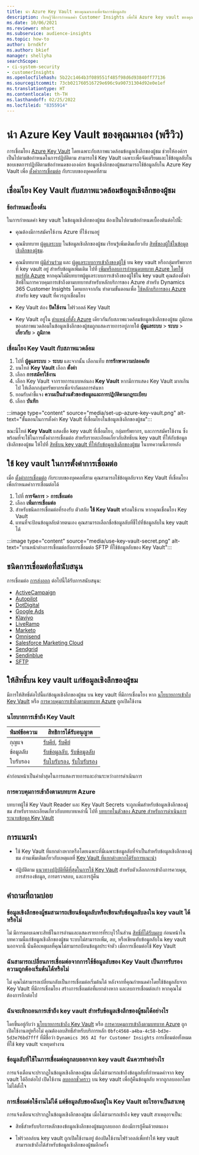 ```yaml
---
title: นำ Azure Key Vault ของคุณมาเองเพื่อจัดการข้อมูลลับ
description: เรียนรู้วิธีการกำหนดค่า Customer Insights เพื่อใช้ Azure key vault ของคุณเอง
ms.date: 10/06/2021
ms.reviewer: mhart
ms.subservice: audience-insights
ms.topic: how-to
author: brndkfr
ms.author: bkief
manager: shellyha
searchScope:
- ci-system-security
- customerInsights
ms.openlocfilehash: 5b22c1464b3f089551f485f98d6d93840ff77136
ms.sourcegitcommit: 73cb021760516729e696c9a90731304d92e0e1ef
ms.translationtype: HT
ms.contentlocale: th-TH
ms.lasthandoff: 02/25/2022
ms.locfileid: "8355914"
---
```

# <a name="bring-your-own-azure-key-vault-preview"></a>นำ Azure Key Vault ของคุณมาเอง (พรีวิว)

การเชื่อมโยง [Azure Key Vault](/azure/key-vault/general/basic-concepts) โดยเฉพาะกับสภาพแวดล้อมข้อมูลเชิงลึกของผู้ชม ช่วยให้องค์กรเป็นไปตามข้อกำหนดในการปฏิบัติตาม
สามารถใช้ Key Vault เฉพาะเพื่อจัดเตรียมและใช้ข้อมูลลับในขอบเขตการปฏิบัติตามข้อกำหนดขององค์กร ข้อมูลเชิงลึกของผู้ชมสามารถใช้ข้อมูลลับใน Azure Key Vault เพื่อ [ตั้งค่าการเชื่อมต่อ](connections.md) กับระบบของบุคคลที่สาม

## <a name="link-the-key-vault-to-the-audience-insights-environment"></a>เชื่อมโยง Key Vault กับสภาพแวดล้อมข้อมูลเชิงลึกของผู้ชม

### <a name="prerequisites"></a>ข้อกำหนดเบื้องต้น

ในการกำหนดค่า key vault ในข้อมูลเชิงลึกของผู้ชม ต้องเป็นไปตามข้อกำหนดเบื้องต้นต่อไปนี้:

- คุณต้องมีการสมัครใช้งาน Azure ที่ใช้งานอยู่

- คุณมีบทบาท [ผู้ดูแลระบบ](permissions.md#administrator) ในข้อมูลเชิงลึกของผู้ชม เรียนรู้เพิ่มเติมเกี่ยวกับ [สิทธิ์ของผู้ใช้ในข้อมูลเชิงลึกของผู้ชม](permissions.md#assign-roles-and-permissions).

- คุณมีบทบาท [ผู้มีส่วนร่วม](/azure/role-based-access-control/built-in-roles#contributor) และ [ผู้ดูแลระบบการเข้าถึงของผู้ใช้](/azure/role-based-access-control/built-in-roles#user-access-administrator) บน key vault หรือกลุ่มทรัพยากรที่ key vault อยู่ สำหรับข้อมูลเพิ่มเติม ไปที่ [เพิ่มหรือลบการกำหนดบทบาท Azure โดยใช้พอร์ทัล Azure](/azure/role-based-access-control/role-assignments-portal) หากคุณไม่มีบทบาทผู้ดูแลระบบการเข้าถึงของผู้ใช้ใน key vault คุณต้องตั้งค่าสิทธิ์ในการควบคุมการเข้าถึงตามบทบาทสำหรับหลักบริการของ Azure สำหรับ Dynamics 365 Customer Insights โดยแยกจากกัน ทำตามขั้นตอนเพื่อ [ใช้หลักบริการของ Azure](connect-service-principal.md) สำหรับ key vault ที่ควรถูกเชื่อมโยง

- Key Vault ต้อง **ปิดใช้งาน** ไฟร์วอลล์ Key Vault

- Key Vault อยู่ใน [ตำแหน่งที่ตั้ง Azure](https://azure.microsoft.com/global-infrastructure/geographies/#overview) เดียวกันกับสภาพแวดล้อมข้อมูลเชิงลึกของผู้ชม ภูมิภาคของสภาพแวดล้อมในข้อมูลเชิงลึกของผู้ชมถูกแสดงรายการอยู่ภายใต้ **ผู้ดูแลระบบ** > **ระบบ** > **เกี่ยวกับ** > **ภูมิภาค**

### <a name="link-a-key-vault-to-the-environment"></a>เชื่อมโยง Key Vault กับสภาพแวดล้อม

1. ไปที่ **ผู้ดูแลระบบ** > **ระบบ** และจากนั้น เลือกแท็บ **การรักษาความปลอดภัย**
1. บนไทล์ **Key Vault** เลือก **ตั้งค่า**
1. เลือก **การสมัครใช้งาน**
1. เลือก Key Vault จากรายการแบบหล่นลง **Key Vault** หากมีการแสดง Key Vault มากเกินไป ให้เลือกกลุ่มทรัพยากรเพื่อจำกัดผลการค้นหา
1. ยอมรับคำชี้แจง **ความเป็นส่วนตัวของข้อมูลและการปฏิบัติตามกฎระเบียบ**
1. เลือก **บันทึก**

:::image type="content" source="media/set-up-azure-key-vault.png" alt-text="ขั้นตอนในการตั้งค่า Key Vault ที่เชื่อมโยงในข้อมูลเชิงลึกของผู้ชม":::

ขณะนี้ไทล์ **Key Vault** แสดงชื่อ key vault ที่เชื่อมโยง, กลุ่มทรัพยากร, และการสมัครใช้งาน ซึ่งพร้อมที่จะใช้ในการตั้งค่าการเชื่อมต่อ
สำหรับรายละเอียดเกี่ยวกับสิทธิ์บน key vault ที่ให้กับข้อมูลเชิงลึกของผู้ชม ให้ไปที่ [สิทธิ์บน key vault ที่ให้กับข้อมูลเชิงลึกของผู้ชม](#permissions-granted-on-the-key-vault-to-audience-insights) ในบทความนี้ภายหลัง

## <a name="use-the-key-vault-in-the-connection-setup"></a>ใช้ key vault ในการตั้งค่าการเชื่อมต่อ

เมื่อ [ตั้งค่าการเชื่อมต่อ](connections.md) กับระบบของบุคคลที่สาม คุณสามารถใช้ข้อมูลลับจาก Key Vault ที่เชื่อมโยงเพื่อกำหนดค่าการเชื่อมต่อได้

1. ไปที่ **การจัดการ** > **การเชื่อมต่อ**
1. เลือก **เพิ่มการเชื่อมต่อ**
1. สำหรับชนิดการเชื่อมต่อที่รองรับ ตัวสลับ **ใช้ Key Vault** พร้อมใช้งาน หากคุณเชื่อมโยง Key Vault
1. แทนที่จะป้อนข้อมูลลับด้วยตนเอง คุณสามารถเลือกชื่อข้อมูลลับที่ชี้ไปที่ข้อมูลลับใน key vault ได้

:::image type="content" source="media/use-key-vault-secret.png" alt-text="บานหน้าต่างการเชื่อมต่อกับการเชื่อมต่อ SFTP ที่ใช้ข้อมูลลับของ Key Vault":::

## <a name="supported-connection-types"></a>ชนิดการเชื่อมต่อที่สนับสนุน

การเชื่อมต่อ [การส่งออก](export-destinations.md) ต่อไปนี้ได้รับการสนับสนุน:

* [ActiveCampaign](export-active-campaign.md)
* [Autopilot](export-autopilot.md)
* [DotDigital](export-dotdigital.md)
* [Google Ads](export-google-ads.md)
* [Klaviyo](export-klaviyo.md)
* [LiveRamp](export-liveramp.md)
* [Marketo](export-marketo.md)
* [Omnisend](export-omnisend.md)
* [Salesforce Marketing Cloud](export-salesforce.md)
* [Sendgrid](export-sendgrid.md)
* [Sendinblue](export-sendinblue.md)
* [SFTP](export-sftp.md)

## <a name="permissions-granted-on-the-key-vault-to-audience-insights"></a>ให้สิทธิ์บน key vault แก่ข้อมูลเชิงลึกของผู้ชม

มีการให้สิทธิ์ต่อไปนี้แก่ข้อมูลเชิงลึกของผู้ชม บน key vault ที่มีการเชื่อมโยง หาก [นโยบายการเข้าถึง Key Vault](/azure/key-vault/general/assign-access-policy?tabs=azure-portal) หรือ [การควบคุมการเข้าถึงตามบทบาท Azure](/azure/key-vault/general/rbac-guide?tabs=azure-cli) ถูกเปิดใช้งาน

### <a name="key-vault-access-policy"></a>นโยบายการเข้าถึง Key Vault

| พิมพ์ข้อความ        | สิทธิการได้รับอนุญาต          |
| ----------- | -------------------- |
| กุญแจ         | [รับคีย์](/rest/api/keyvault/get-keys), [รับคีย์](/rest/api/keyvault/get-key)                                 |
| ข้อมูลลับ      | [รับข้อมูลลับ](/rest/api/keyvault/get-secrets), [รับข้อมูลลับ](/rest/api/keyvault/get-secret)                     |
| ใบรับรอง | [รับใบรับรอง](/rest/api/keyvault/get-certificates), [รับใบรับรอง](/rest/api/keyvault/get-certificate) |

ค่าก่อนหน้าเป็นค่าต่ำสุดในการแสดงรายการและอ่านระหว่างการดำเนินการ

### <a name="azure-role-based-access-control"></a>การควบคุมการเข้าถึงตามบทบาท Azure

บทบาทผู้ใช้ Key Vault Reader และ Key Vault Secrets จะถูกเพิ่มสำหรับข้อมูลเชิงลึกของผู้ชม สำหรับรายละเอียดเกี่ยวกับบทบาทเหล่านี้ ไปที่ [บทบาทในตัวของ Azure สำหรับการดำเนินการระนาบข้อมูล Key Vault](/azure/key-vault/general/rbac-guide?tabs=azure-cli)

## <a name="recommendations"></a>การแนะนำ

- ใช้ Key Vault ที่แยกต่างหากหรือโดยเฉพาะที่มีเฉพาะข้อมูลลับที่จำเป็นสำหรับข้อมูลเชิงลึกของผู้ชม อ่านเพิ่มเติมเกี่ยวกับเหตุผลที่ [Key Vault ที่แยกต่างหากได้รับการแนะนำ](/azure/key-vault/general/best-practices#why-we-recommend-separate-key-vaults)

- ปฏิบัติตาม [แนวทางปฏิบัติที่ดีที่สุดในการใช้ Key Vault](/azure/key-vault/general/best-practices#turn-on-logging) สำหรับตัวเลือกการเข้าถึงการควบคุม, การสำรองข้อมูล, การตรวจสอบ, และการกู้คืน

## <a name="frequently-asked-questions"></a>คำถามที่ถามบ่อย

### <a name="can-audience-insights-write-secrets-or-overwrite-secrets-into-the-key-vault"></a>ข้อมูลเชิงลึกของผู้ชมสามารถเขียนข้อมูลลับหรือเขียนทับข้อมูลลับลงใน key vault ได้หรือไม่

ไม่ มีการมอบเฉพาะสิทธิ์ในการอ่านและแสดงรายการที่ระบุไว้ในส่วน [สิทธิ์ที่ได้รับมอบ](#permissions-granted-on-the-key-vault-to-audience-insights) ก่อนหน้าในบทความนี้แก่ข้อมูลเชิงลึกของผู้ชม ระบบไม่สามารถเพิ่ม, ลบ, หรือเขียนทับข้อมูลลับใน key vault นอกจากนี้ นั่นคือเหตุผลที่คุณไม่สามารถป้อนข้อมูลประจำตัว เมื่อการเชื่อมต่อใช้ Key Vault

### <a name="can-i-change-a-connection-from-using-key-vault-secrets-to-default-authentication"></a>ฉันสามารถเปลี่ยนการเชื่อมต่อจากการใช้ข้อมูลลับของ Key Vault เป็นการรับรองความถูกต้องเริ่มต้นได้หรือไม่

ไม่ คุณไม่สามารถเปลี่ยนกลับเป็นการเชื่อมต่อเริ่มต้นได้ หลังจากที่คุณกำหนดค่าโดยใช้ข้อมูลลับจาก Key Vault ที่มีการเชื่อมโยง สร้างการเชื่อมต่อที่แยกต่างหาก และลบการเชื่อมต่อเก่า หากคุณไม่ต้องการอีกต่อไป

### <a name="how-can-i-revoke-access-to-a-key-vault-for-audience-insights"></a>ฉันจะเพิกถอนการเข้าถึง key vault สำหรับข้อมูลเชิงลึกของผู้ชมได้อย่างไร

โดยขึ้นอยู่กับว่า [นโยบายการเข้าถึง Key Vault](/azure/key-vault/general/assign-access-policy?tabs=azure-portal) หรือ [การควบคุมการเข้าถึงตามบทบาท Azure](/azure/key-vault/general/rbac-guide?tabs=azure-cli) ถูกเปิดใช้งานอยู่หรือไม่ คุณต้องลบสิทธิ์สำหรับบริการหลัก `0bfc4568-a4ba-4c58-bd3e-5d3e76bd7fff` ที่มีชื่อว่า `Dynamics 365 AI for Customer Insights` การเชื่อมต่อทั้งหมดที่ใช้ key vault จะหยุดทำงาน

### <a name="a-secret-thats-used-in-a-connection-got-removed-from-the-key-vault-what-can-i-do"></a>ข้อมูลลับที่ใช้ในการเชื่อมต่อถูกลบออกจาก key vault ฉันควรทำอย่างไร

การแจ้งเตือนจะปรากฏในข้อมูลเชิงลึกของผู้ชม เมื่อไม่สามารถเข้าถึงข้อมูลลับที่กำหนดค่าจาก key vault ได้อีกต่อไป เปิดใช้งาน [ลบออกชั่วคราว](/azure/key-vault/general/soft-delete-overview) บน key vault เพื่อกู้คืนข้อมูลลับ หากถูกลบออกโดยไม่ได้ตั้งใจ

### <a name="a-connection-doesnt-work-but-my-secret-is-in-the-key-vault-what-might-be-the-cause"></a>การเชื่อมต่อใช้งานไม่ได้ แต่ข้อมูลลับของฉันอยู่ใน Key Vault อะไรอาจเป็นสาเหตุ

การแจ้งเตือนจะปรากฏในข้อมูลเชิงลึกของผู้ชม เมื่อไม่สามารถเข้าถึง key vault สาเหตุอาจเป็น:

- สิทธิ์สำหรับบริการหลักของข้อมูลเชิงลึกของผู้ชมถูกลบออก ต้องมีการกู้คืนด้วยตนเอง

- ไฟร์วอลล์บน key vault ถูกเปิดใช้งานอยู่ ต้องปิดใช้งานไฟร์วอลล์เพื่อทำให้ key vault สามารถเข้าถึงได้สำหรับข้อมูลเชิงลึกของผู้ชมอีกครั้ง

